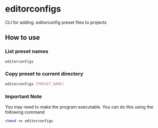 # editorconfigs

 CLI for adding .editorconfig preset files to projects 

## How to use

### List preset names
```bash
editorconfigs

```

### Copy preset to current directory
```bash
editorconfigs [PRESET_NAME]
```

### Important Note
You may need to make the program executable. You can do this using the following command 

```bash
chmod +x editorconfigs
```
